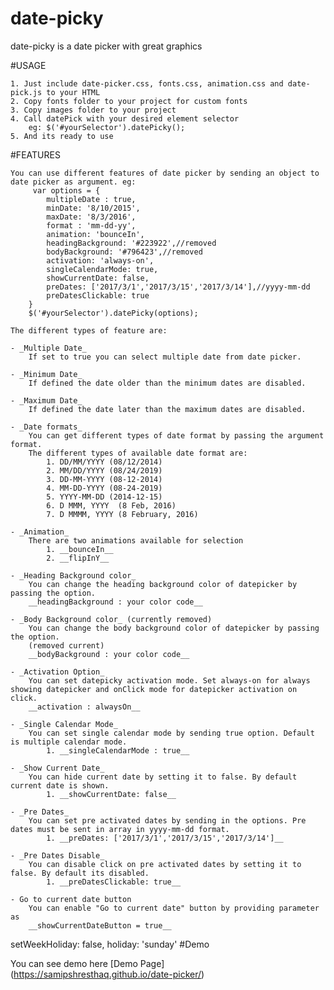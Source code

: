 # date-picky
date-picky is a date picker with great graphics

#USAGE

	1. Just include date-picker.css, fonts.css, animation.css and date-pick.js to your HTML
	2. Copy fonts folder to your project for custom fonts
	3. Copy images folder to your project
	4. Call datePick with your desired element selector
		eg: $('#yourSelector').datePicky();
	5. And its ready to use

#FEATURES
	
	You can use different features of date picker by sending an object to date picker as argument. eg:
		 var options = {
			multipleDate : true,
			minDate: '8/10/2015',
			maxDate: '8/3/2016',
			format : 'mm-dd-yy',
			animation: 'bounceIn',
			headingBackground: '#223922',//removed
			bodyBackground: '#796423',//removed
            activation: 'always-on',
            singleCalendarMode: true,
            showCurrentDate: false,
            preDates: ['2017/3/1','2017/3/15','2017/3/14'],//yyyy-mm-dd
            preDatesClickable: true
		}
		$('#yourSelector').datePicky(options);
	
	The different types of feature are:
	
	- _Multiple Date_  
		If set to true you can select multiple date from date picker.
	
	- _Minimum Date_ 
		If defined the date older than the minimum dates are disabled.
	
	- _Maximum Date_ 
		If defined the date later than the maximum dates are disabled.
	
	- _Date formats_
		You can get different types of date format by passing the argument format. 
		The different types of available date format are:
			1. DD/MM/YYYY (08/12/2014) 
			2. MM/DD/YYYY (08/24/2019) 
			3. DD-MM-YYYY (08-12-2014) 
			4. MM-DD-YYYY (08-24-2019) 
			5. YYYY-MM-DD (2014-12-15)
			6. D MMM, YYYY  (8 Feb, 2016)
			7. D MMMM, YYYY (8 February, 2016)
	
	- _Animation_ 
		There are two animations available for selection
			1. __bounceIn__
			2. __flipInY__
	
	- _Heading Background color_
		You can change the heading background color of datepicker by passing the option. 
		__headingBackground : your color code__
	
	- _Body Background color_ (currently removed)
		You can change the body background color of datepicker by passing the option.
        (removed current) 
		__bodyBackground : your color code__
        
    - _Activation Option_
        You can set datepicky activation mode. Set always-on for always showing datepicker and onClick mode for datepicker activation on click.
        __activation : alwaysOn__
    
    - _Single Calendar Mode_
        You can set single calendar mode by sending true option. Default is multiple calendar mode.
            1. __singleCalendarMode : true__
            
    - _Show Current Date_
        You can hide current date by setting it to false. By default current date is shown.
            1. __showCurrentDate: false__
    
    - _Pre Dates_
        You can set pre activated dates by sending in the options. Pre dates must be sent in array in yyyy-mm-dd format.
            1. __preDates: ['2017/3/1','2017/3/15','2017/3/14']__
            
    - _Pre Dates Disable_
        You can disable click on pre activated dates by setting it to false. By default its disabled.
            1. __preDatesClickable: true__
    
    - Go to current date button
        You can enable "Go to current date" button by providing parameter as
        __showCurrentDateButton = true__

 setWeekHoliday: false,
                holiday: 'sunday'
#Demo

You can see demo here
[Demo Page] (https://samipshresthaq.github.io/date-picker/)
